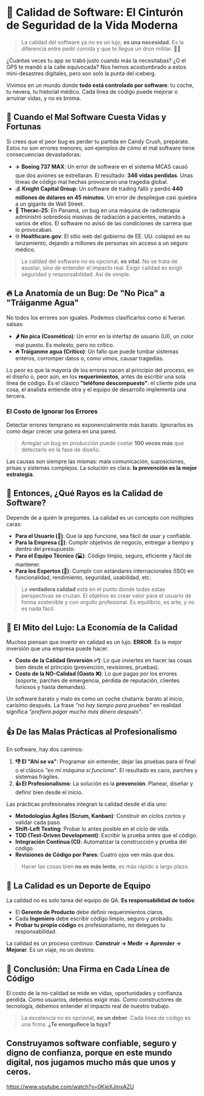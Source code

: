 # 🎤 **Calidad de Software: El Cinturón de Seguridad de la Vida Moderna**

> La calidad del software ya no es un lujo, **es una necesidad**. Es la diferencia entre pedir comida y que te llegue un dron militar. 🤷‍♂️

¿Cuántas veces tu app se trabó justo cuando más la necesitabas? ¿O el GPS te mandó a la calle equivocada? Nos hemos acostumbrado a estos mini-desastres digitales, pero son solo la punta del iceberg.

Vivimos en un mundo donde **todo está controlado por software**: tu coche, tu nevera, tu historial médico. Cada línea de código puede mejorar o arruinar vidas, y no es broma.

## 🚨 **Cuando el Mal Software Cuesta Vidas y Fortunas**

Si crees que el peor bug es perder tu partida en Candy Crush, prepárate. Estos no son errores menores, son ejemplos de cómo el mal software tiene consecuencias devastadoras:

-   ✈️ **Boeing 737 MAX**: Un error de software en el sistema MCAS causó que dos aviones se estrellaran. El resultado: **346 vidas perdidas**. Unas líneas de código mal hechas provocaron una tragedia global.
-   💰 **Knight Capital Group**: Un software de trading falló y perdió **440 millones de dólares en 45 minutos**. Un error de despliegue casi quiebra a un gigante de Wall Street.
-   🏥 **Therac-25**: En Panamá, un bug en una máquina de radioterapia administró sobredosis masivas de radiación a pacientes, matando a varios de ellos. El software no avisó de las condiciones de carrera que lo provocaban.
-   🌐 **Healthcare.gov**: El sitio web del gobierno de EE. UU. colapsó en su lanzamiento, dejando a millones de personas sin acceso a un seguro médico.

> La calidad del software no es opcional, **es vital**. No se trata de asustar, sino de entender el impacto real. Exigir calidad es exigir seguridad y responsabilidad. Así de simple.

## 🔥 **La Anatomía de un Bug: De "No Pica" a "Tráiganme Agua"**

No todos los errores son iguales. Podemos clasificarlos como si fueran salsas:

-   **🌶️ No pica (Cosmético)**: Un error en la interfaz de usuario (UI), un color mal puesto. Es molesto, pero no crítico.
-   **🔥 Tráiganme agua (Crítico)**: Un fallo que puede tumbar sistemas enteros, corromper datos o, como vimos, causar tragedias.

Lo peor es que la mayoría de los errores nacen al principio del proceso, en el diseño o, peor aún, en los **requerimientos**, antes de escribir una sola línea de código. Es el clásico **"teléfono descompuesto"**: el cliente pide una cosa, el analista entiende otra y el equipo de desarrollo implementa una tercera.

### **El Costo de Ignorar los Errores**
Detectar errores temprano es exponencialmente más barato. Ignorarlos es como dejar crecer una gotera en una pared.
> Arreglar un bug en producción puede costar **100 veces más** que detectarlo en la fase de diseño.

Las causas son siempre las mismas: mala comunicación, suposiciones, prisas y sistemas complejos. La solución es clara: **la prevención es la mejor estrategia**.

## 🤔 **Entonces, ¿Qué Rayos es la Calidad de Software?**

Depende de a quién le preguntes. La calidad es un concepto con múltiples caras:

-   **Para el Usuario (📱)**: Que la app funcione, sea fácil de usar y confiable.
-   **Para la Empresa (💼)**: Cumplir objetivos de negocio, entregar a tiempo y dentro del presupuesto.
-   **Para el Equipo Técnico (💻)**: Código limpio, seguro, eficiente y fácil de mantener.
-   **Para los Expertos (📜)**: Cumplir con estándares internacionales (ISO) en funcionalidad, rendimiento, seguridad, usabilidad, etc.

> La **verdadera calidad** está en el punto donde todas estas perspectivas se cruzan. El objetivo es crear valor para el usuario de forma sostenible y con orgullo profesional. Es equilibrio, es arte, y no es nada fácil.

## 💸 **El Mito del Lujo: La Economía de la Calidad**

Muchos piensan que invertir en calidad es un lujo. **ERROR**. Es la mejor inversión que una empresa puede hacer.

-   **Costo de la Calidad (Inversión ✅)**: Lo que inviertes en hacer las cosas bien desde el principio (prevención, revisiones, pruebas).
-   **Costo de la NO-Calidad (Gasto ❌)**: Lo que pagas por los errores (soporte, parches de emergencia, pérdida de reputación, clientes furiosos y hasta demandas).

Un software barato y malo es como un coche chatarra: barato al inicio, carísimo después. La frase *"no hay tiempo para pruebas"* en realidad significa *"prefiero pagar mucho más dinero después"*.

## 👍 **De las Malas Prácticas al Profesionalismo**

En software, hay dos caminos:

1.  **👎 El "Ahí se va"**: Programar sin entender, dejar las pruebas para el final o el clásico *"en mi máquina sí funciona"*. El resultado es caos, parches y sistemas frágiles.
2.  **👍 El Profesionalismo**: La solución es la **prevención**. Planear, diseñar y definir bien desde el inicio.

Las prácticas profesionales integran la calidad desde el día uno:
-   **Metodologías Ágiles (Scrum, Kanban)**: Construir en ciclos cortos y validar cada paso.
-   **Shift-Left Testing**: Probar lo antes posible en el ciclo de vida.
-   **TDD (Test-Driven Development)**: Escribir la prueba antes que el código.
-   **Integración Continua (CI)**: Automatizar la construcción y prueba del código.
-   **Revisiones de Código por Pares**: Cuatro ojos ven más que dos.

> Hacer las cosas bien **no es más lento**, es más rápido a largo plazo.

## 🤝 **La Calidad es un Deporte de Equipo**

La calidad no es solo tarea del equipo de QA. **Es responsabilidad de todos**:
-   El **Gerente de Producto** debe definir requerimientos claros.
-   Cada **Ingeniero** debe escribir código limpio, seguro y probado.
-   **Probar tu propio código** es profesionalismo, no delegues tu responsabilidad.

La calidad es un proceso continuo: **Construir -> Medir -> Aprender -> Mejorar**. Es un viaje, no un destino.

## 🚀 **Conclusión: Una Firma en Cada Línea de Código**

El costo de la no-calidad se mide en vidas, oportunidades y confianza perdida. Como usuarios, debemos exigir más. Como constructores de tecnología, debemos entender el impacto real de nuestro trabajo.

> La excelencia no es opcional, **es un deber**. Cada línea de código es una firma. **¿Te enorgullece la tuya?**

Construyamos software confiable, seguro y digno de confianza, porque en este mundo digital, nos jugamos mucho más que unos y ceros.
---
https://www.youtube.com/watch?v=0KieXJmxAZU